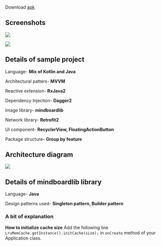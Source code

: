 Download [apk](https://github.com/buddhasaikia/MindValleyChallenge/blob/master/apk/MindValleyChallengeBuddhaS-0.1.0.225-20181116-prod-debug.apk)
## Screenshots

![](https://github.com/buddhasaikia/MindValleyChallenge/blob/master/screenshots/device-2018-11-16-183633.png?raw=true)

![](https://github.com/buddhasaikia/MindValleyChallenge/blob/master/screenshots/device-2018-11-16-190251.png?raw=true)

## Details of sample project

Language- **Mix of Kotlin and Java**

Architectural patters- **MVVM**

Reactive extension- **RxJava2**

Dependency Injection- **Dagger2**

Image library- **mindboardlib**

Network library- **Retrofit2**

UI component- **RecyclerView, FloatingActionButton**

Package structure- **Group by feature**

## Architecture diagram
![](https://github.com/buddhasaikia/MindValleyChallenge/blob/master/diagram/mindvalley_challenge_arch_diagram.png?raw=true)

## Details of mindboardlib library

Language- **Java**

Design patterns used- **Singleton pattern, Builder pattern**

### A bit of explanation
**How to initialize cache size**
Add the following line ```LruMemCache.getInstance().initCache(size);``` in ```onCreate``` method of your Application class.
